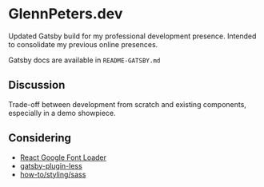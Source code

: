 <h1>GlennPeters.dev</h1>

<p>
    Updated Gatsby build for my professional development presence.  Intended to consolidate my previous online presences.
</p>

<p>
    Gatsby docs are available in <code>README-GATSBY.md</code>
</p>

<h2>Discussion</h2>

<p>
    Trade-off between development from scratch and existing components, especially in a demo showpiece.
</p>

<h2>Considering</h2>

<ul>
    <li>
        <a href="https://www.npmjs.com/package/react-google-font-loader">React Google Font Loader</a>
    </li>
    <li>
        <a href="https://www.gatsbyjs.com/plugins/gatsby-plugin-less/">gatsby-plugin-less</a>
    </li>
    <li>
        <a href="https://www.gatsbyjs.com/docs/how-to/styling/sass/">how-to/styling/sass</a>
    </li>
</ul> 
